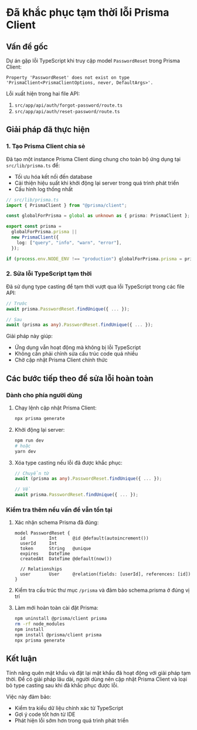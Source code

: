 # Đã khắc phục tạm thời lỗi Prisma Client

## Vấn đề gốc

Dự án gặp lỗi TypeScript khi truy cập model `PasswordReset` trong Prisma Client:

```
Property 'PasswordReset' does not exist on type 'PrismaClient<PrismaClientOptions, never, DefaultArgs>'.
```

Lỗi xuất hiện trong hai file API:

1. `src/app/api/auth/forgot-password/route.ts`
2. `src/app/api/auth/reset-password/route.ts`

## Giải pháp đã thực hiện

### 1. Tạo Prisma Client chia sẻ

Đã tạo một instance Prisma Client dùng chung cho toàn bộ ứng dụng tại `src/lib/prisma.ts` để:

- Tối ưu hóa kết nối đến database
- Cải thiện hiệu suất khi khởi động lại server trong quá trình phát triển
- Cấu hình log thống nhất

```typescript
// src/lib/prisma.ts
import { PrismaClient } from "@prisma/client";

const globalForPrisma = global as unknown as { prisma: PrismaClient };

export const prisma =
  globalForPrisma.prisma ||
  new PrismaClient({
    log: ["query", "info", "warn", "error"],
  });

if (process.env.NODE_ENV !== "production") globalForPrisma.prisma = prisma;
```

### 2. Sửa lỗi TypeScript tạm thời

Đã sử dụng type casting để tạm thời vượt qua lỗi TypeScript trong các file API:

```typescript
// Trước
await prisma.PasswordReset.findUnique({ ... });

// Sau
await (prisma as any).PasswordReset.findUnique({ ... });
```

Giải pháp này giúp:

- Ứng dụng vẫn hoạt động mà không bị lỗi TypeScript
- Không cần phải chỉnh sửa cấu trúc code quá nhiều
- Chờ cập nhật Prisma Client chính thức

## Các bước tiếp theo để sửa lỗi hoàn toàn

### Dành cho phía người dùng

1. Chạy lệnh cập nhật Prisma Client:

   ```bash
   npx prisma generate
   ```

2. Khởi động lại server:

   ```bash
   npm run dev
   # hoặc
   yarn dev
   ```

3. Xóa type casting nếu lỗi đã được khắc phục:

   ```typescript
   // Chuyển từ
   await (prisma as any).PasswordReset.findUnique({ ... });

   // Về
   await prisma.PasswordReset.findUnique({ ... });
   ```

### Kiểm tra thêm nếu vấn đề vẫn tồn tại

1. Xác nhận schema Prisma đã đúng:

   ```prisma
   model PasswordReset {
     id         Int      @id @default(autoincrement())
     userId     Int
     token      String   @unique
     expires    DateTime
     createdAt  DateTime @default(now())

     // Relationships
     user       User     @relation(fields: [userId], references: [id])
   }
   ```

2. Kiểm tra cấu trúc thư mục `/prisma` và đảm bảo schema.prisma ở đúng vị trí

3. Làm mới hoàn toàn cài đặt Prisma:
   ```bash
   npm uninstall @prisma/client prisma
   rm -rf node_modules
   npm install
   npm install @prisma/client prisma
   npx prisma generate
   ```

## Kết luận

Tính năng quên mật khẩu và đặt lại mật khẩu đã hoạt động với giải pháp tạm thời. Để có giải pháp lâu dài, người dùng nên cập nhật Prisma Client và loại bỏ type casting sau khi đã khắc phục được lỗi.

Việc này đảm bảo:

- Kiểm tra kiểu dữ liệu chính xác từ TypeScript
- Gợi ý code tốt hơn từ IDE
- Phát hiện lỗi sớm hơn trong quá trình phát triển
